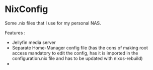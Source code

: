 # NixConfig

Some .nix files that I use for my personal NAS. 

Features :


* Jellyfin media server
* Separate Home-Manager config file (has the cons of making root access mandatory to edit the config, has it is imported in the configuration.nix file and has to be updated with nixos-rebuild)
* 
